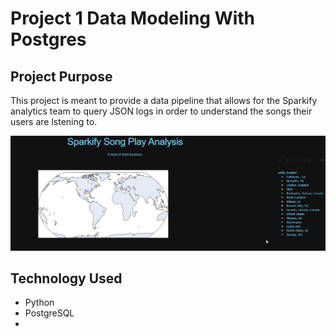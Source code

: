 # Project 1 Data Modeling With Postgres

## Project Purpose
This project is meant to provide a data pipeline that allows for the Sparkify analytics team to query JSON logs in order to understand the songs their users are lstening to.

![](app_interaction.gif)

## Technology Used
- Python
- PostgreSQL
- 
